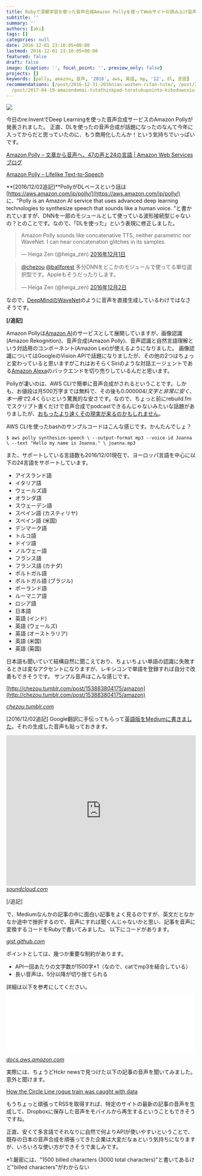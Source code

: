```yaml
---
title: Rubyで深層学習を使った音声合成Amazon Pollyを使ってWebサイトの読み上げ音声合成してみた
subtitle: ''
summary: ''
authors: [aki]
tags: []
categories: null
date: 2016-12-01 23:10:05+00:00
lastmod: 2016-12-01 23:10:05+00:00
featured: false
draft: false
image: {caption: '', focal_point: '', preview_only: false}
projects: []
keywords: [polly, amazon, 音声, '2016', aws, 英語, mp, '12', dl, 言語]
recommendations: [/post/2016-12-31-2016nian-wozhen-rifan-tute/, /post/2016-12-17-iphone-6snobatuterijiao-huan-nihadian-hua-sapoto-plus-ekusupuresujiao-huan-gaosusume/,
  /post/2017-04-19-amazondemai-tutathinkpad-toratukupointo-kibodowoxiu-li-sita/]
---
```


![](/img/amazon-polly-with-ruby/20161201230818.png)

今日のre:InventでDeep Learningを使った音声合成サービスのAmazon Pollyが発表されました。 正直、DLを使ったの音声合成が話題になったのなんて今年に入ってからだと思っていたのに、もう商用化したんか！という気持ちでいっぱいです。

[Amazon Polly – 文章から音声へ、47の声と24の言語 | Amazon Web Services ブログ](https://aws.amazon.com/jp/blogs/news/polly-text-to-speech-in-47-voices-and-24-languages/)

[Amazon Polly – Lifelike Text-to-Speech](https://aws.amazon.com/jp/polly/)

**[2016/12/02追記]**PollyがDLベースという話は [https://aws.amazon.com/jp/polly/](https://aws.amazon.com/jp/polly/) に、"Polly is an Amazon AI service that uses advanced deep learning technologies to synthesize speech that sounds like a human voice. "と書かれていますが、DNNを一部のモジュールとして使っている波形接続型じゃないの？とのことです。なので、「DLを使った」という表現に修正しました。

> Amazon Polly sounds like concatenative TTS, neither parametric nor WaveNet. I can hear concatenation glitches in its samples.
> 
> — Heiga Zen (@heiga\_zen) [2016年12月1日](https://twitter.com/heiga_zen/status/804202482780008448)

<script async src="//platform.twitter.com/widgets.js" charset="utf-8"></script>

> [@chezou](https://twitter.com/chezou) [@ballforest](https://twitter.com/ballforest) 多分DNNをどこかのモジュールで使ってる単位選択型です。Appleもそうだったりします。
> 
> — Heiga Zen (@heiga\_zen) [2016年12月2日](https://twitter.com/heiga_zen/status/804503598675750913)

<script async src="//platform.twitter.com/widgets.js" charset="utf-8"></script>

なので、[DeepMindのWaveNet](https://deepmind.com/blog/wavenet-generative-model-raw-audio/)のように音声を直接生成しているわけではなさそうです。

**[/追記]**

Amazon Pollyは[Amazon AI](http://www.publickey1.jp/blog/16/amazon_ai3aws_reinvent_2016.html)のサービスとして展開していますが、画像認識(Amazon Rekognition)、音声合成(Amazon Polly)、音声認識と自然言語理解という対話用のコンポーネント(Amazon Lex)が使えるようになりました。 画像認識についてはGoogleのVision APIで話題になりましたが、その他の2つはちょっと変わっていると思いますがこれはおそらくSiriのような対話エージェントである[Amazon Alexa](http://japan.zdnet.com/article/35081512/)のバックエンドを切り売りしているんだと思います。

Pollyが凄いのは、AWS CLIで簡単に音声合成がされるということです。しかも、お値段は月500万字までは無料で、その後も$0.000004/文字と非常に安く、本一冊で$2.4くらいという驚異的な安さです。なので、ちょっと前にrebuild.fmでスクリプト書くだけで音声合成でpodcastできるんじゃないみたいな話題がありましたが、[おもったより速くその現実が来るのかもしれません](https://twitter.com/chezou/status/804132362472681472)。

AWS CLIを使ったbashのサンプルコードはこんな感じです。かんたんでしょ？

    $ aws polly synthesize-speech \ --output-format mp3 --voice-id Joanna \ --text "Hello my name is Joanna." \ joanna.mp3

また、サポートしている言語数も2016/12/01現在で、ヨーロッパ言語を中心に以下の24言語をサポートしています。

- アイスランド語
- イタリア語
- ウェールズ語
- オランダ語
- スウェーデン語
- スペイン語 (カスティリヤ)
- スペイン語 (米国)
- デンマーク語
- トルコ語
- ドイツ語
- ノルウェー語
- フランス語
- フランス語 (カナダ)
- ポルトガル語
- ポルトガル語 (ブラジル)
- ポーランド語
- ルーマニア語
- ロシア語
- 日本語
- 英語 (インド)
- 英語 (ウェールズ)
- 英語 (オーストラリア)
- 英語 (米国)
- 英語 (英国)

日本語も聞いていて結構自然に聞こえており、ちょいちょい単語の認識に失敗するときは変なアクセントになりますが、レキシコンで単語を登録すれば自分で改善もできそうです。 サンプル音声はこんな感じです。

[http://chezou.tumblr.com/post/153883804175/amazon](http://chezou.tumblr.com/post/153883804175/amazon)
<script async src="https://assets.tumblr.com/post.js"></script><cite class="hatena-citation"><a href="http://chezou.tumblr.com/post/153883804175/amazon">chezou.tumblr.com</a></cite>

[2016/12/02追記] Google翻訳に手伝ってもらって[英語版をMediumに書きました](https://medium.com/@chezou/text-to-speech-for-web-site-using-amazon-polly-and-ruby-adc1923212cb#.3qioau2o4)。それの生成した音声も貼っておきます。

<iframe width="100%" height="400" scrolling="no" frameborder="no" src="https://w.soundcloud.com/player/?visual=true&amp;url=https%3A%2F%2Fapi.soundcloud.com%2Ftracks%2F295800373&amp;show_artwork=true"></iframe><cite class="hatena-citation"><a href="https://soundcloud.com/chezou/amazon-polly-tts-demo-from-medium-article">soundcloud.com</a></cite>

[/追記]

で、Mediumなんかの記事の中に面白い記事をよく見るのですが、英文だとなかなか途中で挫折するので、音声にすれば聞くんじゃないかと思い、記事を音声に変換するコードをRubyで書いてみました。 以下にコードがあります。

<script src="https://gist.github.com/chezou/9919f5065cbc52f8d0349d3084ac3616.js"> </script><cite class="hatena-citation"><a href="https://gist.github.com/chezou/9919f5065cbc52f8d0349d3084ac3616">gist.github.com</a></cite>

ポイントとしては、幾つか重要な制約があります。

- API一回あたりの文字数が1500字\*1（なので、catでmp3を結合している）
- 長い音声は、5分以降が切り捨てられる

詳細は以下を参考にしてください。<iframe src="//hatenablog-parts.com/embed?url=http%3A%2F%2Fdocs.aws.amazon.com%2Fpolly%2Flatest%2Fdg%2Flimits.html" title="Limits in Amazon Polly - Amazon Polly" class="embed-card embed-webcard" scrolling="no" frameborder="0" style="display: block; width: 100%; height: 155px; max-width: 500px; margin: 10px 0px;"></iframe><cite class="hatena-citation"><a href="http://docs.aws.amazon.com/polly/latest/dg/limits.html">docs.aws.amazon.com</a></cite>

実際には、ちょうどHckr newsで見つけた以下の記事の音声を聞いてみました。意外と聞けます。

[How the Circle Line rogue train was caught with data](https://blog.data.gov.sg/how-we-caught-the-circle-line-rogue-train-with-data-79405c86ab6a#.pm0eotghk)

もうちょっと頑張ってRSSを取得すれば、特定のサイトの最新の記事の音声を生成して、Dropboxに保存した音声をモバイルから再生するということもできそうですね。

正直、安くて多言語でそれなりに自然で何よりAPIが使いやすいということで、既存の日本の音声合成を頑張ってきた企業は大変だなぁという気持ちになりますが、いろいろな使い方ができそうで楽しみです。

\*1:厳密には、"1500 billed characters (3000 total characters)"と書いてあるけど"billed characters"がわからない


